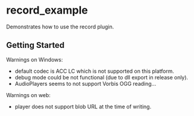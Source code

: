# record_example

Demonstrates how to use the record plugin.

## Getting Started

Warnings on Windows:
* default codec is ACC LC which is not supported on this platform.
* debug mode could be not functional (due to dll export in release only).
* AudioPlayers seems to not support Vorbis OGG reading...

Warnings on web:
* player does not support blob URL at the time of writing.

